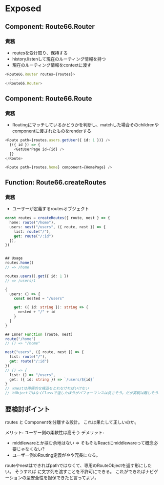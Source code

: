 

# Exposed
## Component: Route66.Router
### 責務
- routesを受け取り、保持する
- history.listenして現在のルーティング情報を持つ
- 現在のルーティング情報をcontextに渡す

``` samp.ts
<Route66.Router routes={routes}>
  ....
</Route66.Router>
```

## Component: Route66.Route
### 責務
- Routingにマッチしているかどうかを判断し、matchした場合そのchildrenやcomponentに渡されたものをrenderする

``` samp.ts
<Route path={routes.users.getUser({ id: 1 })} />
  {({ id }) => {
    <GetUserPage id={id} />
  }}
</Route>

<Route path={routes.home} component={HomePage} />
```

## Function: Route66.createRoutes
### 責務
- ユーザーが定義するroutesオブジェクト

``` samp.ts
const routes = createRoutes({ route, nest } => {
  home: route("/home"),
  users: nest("/users", ({ route, nest }) => {
    list: route("/"),
    get: route("/:id")
  }),
})


## Usage
routes.home()
// => /home

routes.users().get({ id: 1 })
// => /users/1

{
  users: () => {
    const nested = "/users"

    get: ({ id: string }): string => {
      nested + "/" + id
    }
  }
}

## Inner Function (route, nest)
route("/home")
// () => "/home"

nest("users", ({ route, nest }) => {
  list: route("/"),
  get: route("/:id")
})
// () => {
  list: () => "/users",
  get: ({ id: string }) => `/users/${id}`
}
// ※nestは再帰的な構造をとれなければいけない
// ※ObjectではなくClassで返したほうがパフォーマンスは良さそう。だが実現は難しそうな気がする。

```


## 要検討ポイント
routes と Componentを分離する設計。
これは果たして正しいのか。

メリット: ユーザー側の柔軟性は高そう
デメリット:
  - middlewareとか挟む余地はない
    => そもそもReactにmiddlewareって概念必要じゃなくない?
  - ユーザー側のRouting定義がやや冗長になる。

routeやnestはできればpathではなくて、専用のRouteObjectを返す形にしたい。
そうすれば <Route path={path}> <Link to={path} /> に文字列を渡すことを不許可にできる。
これができればナビゲーションの型安全性を担保できたと言ってよい。
